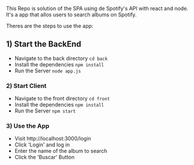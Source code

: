 This Repo is solution of the SPA using de Spotify's API with react and node.
It's a app that allos users to search albums on Spotify.

Theres are the steps to use the app:

## 1) Start the BackEnd

- Navigate to the back directory `cd back` 
- Install the dependencies `npm install`
- Run the Server `node app.js`

### 2)  Start Client

- Navigate to the front directory `cd front`
- Install the dependencies `npm install`
- Run the Server `npm start`

### 3)  Use the App

- Visit http://localhost:3000/login
- Click 'Login' and log in
- Enter the name of the album to search
- Click the 'Buscar' Button

